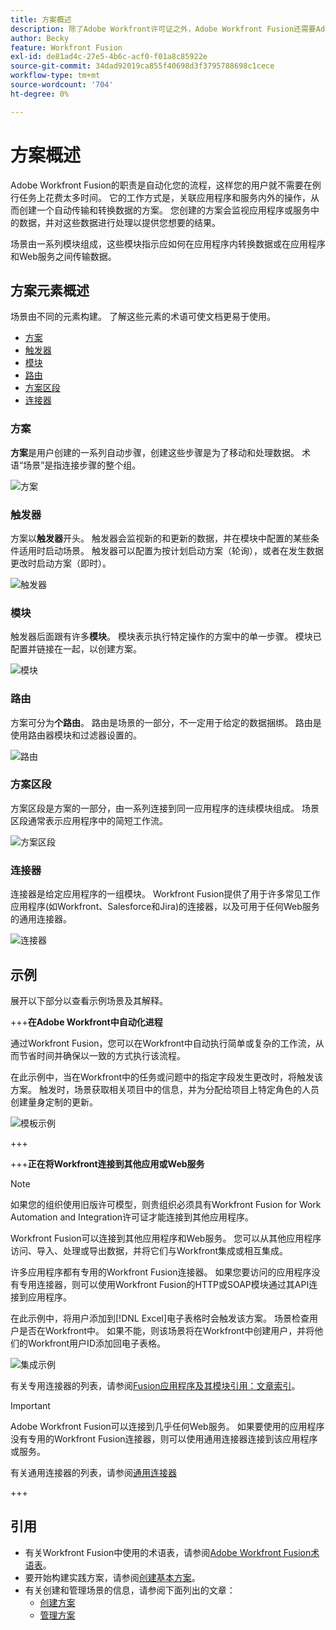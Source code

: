 ```yaml
---
title: 方案概述
description: 除了Adobe Workfront许可证之外，Adobe Workfront Fusion还需要Adobe Workfront Fusion许可证。
author: Becky
feature: Workfront Fusion
exl-id: de81ad4c-27e5-4b6c-acf0-f01a8c85922e
source-git-commit: 34dad92019ca855f40698d3f3795788698c1cece
workflow-type: tm+mt
source-wordcount: '704'
ht-degree: 0%

---
```


# 方案概述

Adobe Workfront Fusion的职责是自动化您的流程，这样您的用户就不需要在例行任务上花费太多时间。 它的工作方式是，关联应用程序和服务内外的操作，从而创建一个自动传输和转换数据的方案。 您创建的方案会监视应用程序或服务中的数据，并对这些数据进行处理以提供您想要的结果。

场景由一系列模块组成，这些模块指示应如何在应用程序内转换数据或在应用程序和Web服务之间传输数据。

## 方案元素概述

场景由不同的元素构建。 了解这些元素的术语可使文档更易于使用。

* [方案](#scenario)
* [触发器](#trigger)
* [模块](#module)
* [路由](#route)
* [方案区段](#scenario-segment)
* [连接器](#connector)

### 方案

**方案**&#x200B;是用户创建的一系列自动步骤，创建这些步骤是为了移动和处理数据。 术语“场景”是指连接步骤的整个组。

![方案](assets/entire-scenario-scenario.png)

### 触发器

方案以&#x200B;**触发器**&#x200B;开头。 触发器会监视新的和更新的数据，并在模块中配置的某些条件适用时启动场景。 触发器可以配置为按计划启动方案（轮询），或者在发生数据更改时启动方案（即时）。

![触发器](assets/scenario-trigger.png)

### 模块

触发器后面跟有许多&#x200B;**模块**。 模块表示执行特定操作的方案中的单一步骤。 模块已配置并链接在一起，以创建方案。

![模块](assets/scenario-module.png)

### 路由

方案可分为&#x200B;**个路由**。 路由是场景的一部分，不一定用于给定的数据捆绑。 路由是使用路由器模块和过滤器设置的。

![路由](assets/scenario-route.png)

### 方案区段

方案区段是方案的一部分，由一系列连接到同一应用程序的连续模块组成。 场景区段通常表示应用程序中的简短工作流。

![方案区段](assets/scenario-segment.png)

### 连接器

连接器是给定应用程序的一组模块。 Workfront Fusion提供了用于许多常见工作应用程序(如Workfront、Salesforce和Jira)的连接器，以及可用于任何Web服务的通用连接器。

![连接器](assets/scenario-connectors.png)

## 示例

展开以下部分以查看示例场景及其解释。

+++**在Adobe Workfront中自动化进程**

通过Workfront Fusion，您可以在Workfront中自动执行简单或复杂的工作流，从而节省时间并确保以一致的方式执行该流程。

在此示例中，当在Workfront中的任务或问题中的指定字段发生更改时，将触发该方案。 触发时，场景获取相关项目中的信息，并为分配给项目上特定角色的人员创建量身定制的更新。

![模板示例](assets/fusion-template-example.png)

+++

+++**正在将Workfront连接到其他应用或Web服务**

>[!NOTE]
>
>如果您的组织使用旧版许可模型，则贵组织必须具有Workfront Fusion for Work Automation and Integration许可证才能连接到其他应用程序。

Workfront Fusion可以连接到其他应用程序和Web服务。 您可以从其他应用程序访问、导入、处理或导出数据，并将它们与Workfront集成或相互集成。

许多应用程序都有专用的Workfront Fusion连接器。 如果您要访问的应用程序没有专用连接器，则可以使用Workfront Fusion的HTTP或SOAP模块通过其API连接到应用程序。

在此示例中，将用户添加到[!DNL Excel]电子表格时会触发该方案。 场景检查用户是否在Workfront中。 如果不能，则该场景将在Workfront中创建用户，并将他们的Workfront用户ID添加回电子表格。

![集成示例](assets/fusion-integration-example.png)

有关专用连接器的列表，请参阅[Fusion应用程序及其模块引用：文章索引](/help/workfront-fusion/references/apps-and-modules/apps-and-modules-toc.md)。


>[!IMPORTANT]
>
>Adobe Workfront Fusion可以连接到几乎任何Web服务。 如果要使用的应用程序没有专用的Workfront Fusion连接器，则可以使用通用连接器连接到该应用程序或服务。
>
>有关通用连接器的列表，请参阅[通用连接器](/help/workfront-fusion/references/apps-and-modules/apps-and-modules-toc.md#universal-connectors)

+++

## 引用

* 有关Workfront Fusion中使用的术语表，请参阅[Adobe Workfront Fusion术语表](/help/workfront-fusion/get-started-with-fusion/understand-fusion/fusion-glossary.md)。
* 要开始构建实践方案，请参阅[创建基本方案](/help/workfront-fusion/build-practice-scenarios/create-basic-scenario.md)。
* 有关创建和管理场景的信息，请参阅下面列出的文章：
   * [创建方案](/help/workfront-fusion/create-scenarios/create-scenarios-toc.md)
   * [管理方案](/help/workfront-fusion/manage-scenarios/manage-scenarios-toc.md)
